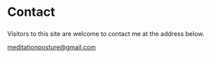 
# Contact

<p style="margin-top: 25px;">Visitors to this site are welcome to contact me at the address below.</p>

meditationposture@gmail.com
